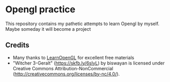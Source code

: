 # Opengl practice

This repository contains my pathetic attempts to learn Opengl by myself. Maybe someday it will become a project

## Credits

- Many thanks to [LearnOpenGL](https://learnopengl.com) for excellent free materials
- "Witcher 3-Geralt" (https://skfb.ly/6sIyL) by biswayan is licensed under Creative Commons Attribution-NonCommercial (http://creativecommons.org/licenses/by-nc/4.0/).
